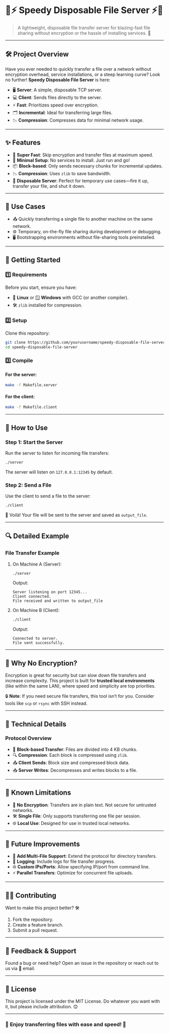 # 📂⚡ **Speedy Disposable File Server** ⚡📂  
> A lightweight, disposable file transfer server for blazing-fast file sharing without encryption or the hassle of installing services. 🚀

---

## 🛠️ **Project Overview**  

Have you ever needed to quickly transfer a file over a network without encryption overhead, service installations, or a steep learning curve? Look no further! **Speedy Disposable File Server** is here:  
- 🖥️ **Server**: A simple, disposable TCP server.  
- 💻 **Client**: Sends files directly to the server.  
- ⚡ **Fast**: Prioritizes speed over encryption.  
- 🗂️ **Incremental**: Ideal for transferring large files.  
- 📉 **Compression**: Compresses data for minimal network usage.  

---

## ✨ **Features**  

- 🚀 **Super Fast**: Skip encryption and transfer files at maximum speed.  
- 🧰 **Minimal Setup**: No services to install. Just run and go!  
- 📦 **Block-based**: Only sends necessary chunks for incremental updates.  
- 📉 **Compression**: Uses `zlib` to save bandwidth.  
- 🛑 **Disposable Server**: Perfect for temporary use cases—fire it up, transfer your file, and shut it down.  

---

## 🎯 **Use Cases**  

- 📤 Quickly transferring a single file to another machine on the same network.  
- ⚙️ Temporary, on-the-fly file sharing during development or debugging.  
- 🖥️ Bootstrapping environments without file-sharing tools preinstalled.  

---

## 🚀 **Getting Started**  

### 1️⃣ **Requirements**  
Before you start, ensure you have:  
- 🐧 **Linux** or 🪟 **Windows** with GCC (or another compiler).  
- 🛠️ `zlib` installed for compression.  

### 2️⃣ **Setup**  

Clone this repository:  
```bash
git clone https://github.com/yourusername/speedy-disposable-file-server.git
cd speedy-disposable-file-server
```

### 3️⃣ **Compile**  

#### For the server:  
```bash
make -f Makefile.server
```

#### For the client:  
```bash
make -f Makefile.client
```

---

## 🌟 **How to Use**  

### **Step 1**: Start the Server  
Run the server to listen for incoming file transfers:  
```bash
./server
```
The server will listen on `127.0.0.1:12345` by default.  

### **Step 2**: Send a File  
Use the client to send a file to the server:  
```bash
./client
```

🎉 Voilà! Your file will be sent to the server and saved as `output_file`.  

---

## 🔍 **Detailed Example**  

### File Transfer Example  
1. On Machine A (Server):  
   ```bash
   ./server
   ```
   Output:  
   ```
   Server listening on port 12345...
   Client connected.
   File received and written to output_file
   ```

2. On Machine B (Client):  
   ```bash
   ./client
   ```
   Output:  
   ```
   Connected to server.
   File sent successfully.
   ```

---

## 🤔 **Why No Encryption?**  

Encryption is great for security but can slow down file transfers and increase complexity. This project is built for **trusted local environments** (like within the same LAN), where speed and simplicity are top priorities.  

🔒 **Note**: If you need secure file transfers, this tool isn’t for you. Consider tools like `scp` or `rsync` with SSH instead.  

---

## 🔧 **Technical Details**  

### **Protocol Overview**  
- 🧱 **Block-based Transfer**: Files are divided into 4 KB chunks.  
- 🔍 **Compression**: Each block is compressed using `zlib`.  
- 📤 **Client Sends**: Block size and compressed block data.  
- 📥 **Server Writes**: Decompresses and writes blocks to a file.  

---

## 🐛 **Known Limitations**  

- 🚫 **No Encryption**: Transfers are in plain text. Not secure for untrusted networks.  
- 🛠️ **Single File**: Only supports transferring one file per session.  
- 🌐 **Local Use**: Designed for use in trusted local networks.  

---

## 🎨 **Future Improvements**  

- 🔄 **Add Multi-File Support**: Extend the protocol for directory transfers.  
- 📜 **Logging**: Include logs for file transfer progress.  
- 🌐 **Custom IPs/Ports**: Allow specifying IP/port from command line.  
- ⚡ **Parallel Transfers**: Optimize for concurrent file uploads.  

---

## 👷‍♂️ **Contributing**  

Want to make this project better? 🛠️  
1. Fork the repository.  
2. Create a feature branch.  
3. Submit a pull request.  

---

## 💬 **Feedback & Support**  

Found a bug or need help? Open an issue in the repository or reach out to us via 📧 email.  

---

## 📝 **License**  

This project is licensed under the MIT License. Do whatever you want with it, but please include attribution. 😊  

---

### 🌟 **Enjoy transferring files with ease and speed!** 🌟